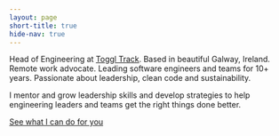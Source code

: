 ```yaml
---
layout: page
short-title: true
hide-nav: true
---
```


Head of Engineering at [Toggl Track](https://toggl.com/mission/ "About Toggl"). Based in beautiful Galway, Ireland.
Remote work advocate. Leading software engineers and teams for 10+ years.
Passionate about leadership, clean code and sustainability.

I mentor and grow leadership skills and develop strategies to help engineering leaders and teams get the right things done better.

<a href="/consulting" class="cta">See what I can do for you</a>
